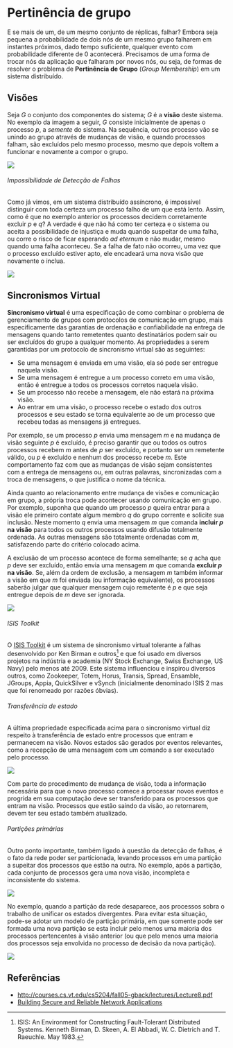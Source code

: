 # Pertinência de grupo

E se mais de um, de um mesmo conjunto de réplicas, falhar? 
Embora seja pequena a probabilidade de dois nós de um mesmo grupo falharem em instantes próximos, dado tempo suficiente, qualquer evento com probabilidade diferente de 0 acontecerá.
Precisamos de uma forma de trocar nós da aplicação que falharam por novos nós, ou seja, de formas de resolver o problema de **Pertinência de Grupo** (*Group Membership*) em um sistema distribuído.


## Visões
Seja $G$ o conjunto dos componentes do sistema; $G$ é a **visão** deste sistema.
No exemplo da imagem a seguir, $G$ consiste inicialmente de apenas o processo $p$, a *semente* do sistema.
Na sequência, outros processo vão se unindo ao grupo através de mudanças de visão, e quando processos falham, são excluídos pelo mesmo processo, mesmo que depois voltem a funcionar e novamente a compor o grupo.

![](../../drawings/view_change.drawio#0)

###### Impossibilidade de Detecção de Falhas
Como já vimos, em um sistema distribuído assíncrono, é impossível distinguir com toda certeza um processo falho de um que está lento.
Assim, como é que no exemplo anterior os processos decidem corretamente excluir $p$ e $q$?
A verdade é que não há como ter certeza e o sistema ou aceita a possibilidade de injustiça e muda quando suspeitar de uma falha, ou corre o risco de ficar esperando *ad eternum* e não mudar, mesmo quando uma falha aconteceu.
Se a falha de fato não ocorreu, uma vez que o processo excluído estiver apto, ele encadeará uma nova visão que novamente o inclua.

![](../../drawings/view_change.drawio#1)


## Sincronismos Virtual
**Sincronismo virtual** é uma especificação de como combinar o problema de gerenciamento de grupos com protocolos de comunicação em grupo, mais especificamente das garantias de ordenação e confiabilidade na entrega de mensagens quando tanto remetentes quanto destinatários podem sair ou ser excluídos do grupo a qualquer momento.
As propriedades a serem garantidas por um protocolo de sincronismo virtual são as seguintes:

* Se uma mensagem é enviada em uma visão, ela só pode ser entregue naquela visão.
* Se uma mensagem é entregue a um processo correto em uma visão, então é entregue a todos os processos corretos naquela visão.
* Se um processo não recebe a mensagem, ele não estará na próxima visão.
* Ao entrar em uma visão, o processo recebe o estado dos outros processos e seu estado se torna equivalente ao de um processo que recebeu todas as mensagens já entregues.

Por exemplo, se um processo $p$ envia uma mensagem $m$ e na mudança de visão seguinte $p$ é excluído, é preciso garantir que ou todos os outros processos recebem $m$ antes de $p$ ser excluído, e portanto ser um remetente válido, ou $p$ é excluído e nenhum dos processo recebe $m$.
Este comportamento faz com que as mudanças de visão sejam consistentes com a entrega de mensagens ou, em outras palavras, sincronizadas com a troca de mensagens, o que justifica o nome da técnica.

Ainda quanto ao relacionamento entre mudança de visões e comunicação em grupo, a própria troca pode acontecer usando comunicação em grupo.
Por exemplo, suponha que quando um processo $p$ queira entrar para a visão ele primeiro contate algum membro $q$ do grupo corrente e solicite sua inclusão.
Neste momento $q$ envia uma mensagem $m$ que comanda **incluir $p$ na visão** para todos os outros processos usando difusão totalmente ordenada.
As outras mensagens são totalmente ordenadas com $m$, satisfazendo parte do critério colocado acima.

A exclusão de um processo acontece de forma semelhante; se $q$ acha que $p$ deve ser excluído, então envia uma mensagem $m$ que comanda **excluir $p$ na visão**.
Se, além da ordem de exclusão, a mensagem $m$ também informar a visão em que $m$ foi enviada (ou informação equivalente), os processos saberão julgar que qualquer mensagem cujo remetente é $p$ e que seja entregue depois de $m$ deve ser ignorada.

![](../../drawings/view_change.drawio#2)



###### ISIS Toolkit
O [ISIS Toolkit](http://www.cs.cornell.edu/Info/Projects/Isis/) é um sistema de sincronismo virtual tolerante a falhas desenvolvido por Ken Birman e outros[^isis] e que foi usado em diversos projetos na indústria e academia (NY Stock Exchange, Swiss Exchange, US Navy) pelo menos até 2009.
Este sistema influenciou e inspirou diversos outros, como Zookeeper, Totem, Horus, Transis, Spread, Ensamble, JGroups, Appia, QuickSilver e vSynch (inicialmente denominado ISIS 2 mas que foi renomeado por razões óbvias).

[^isis]: ISIS: An Environment for Constructing Fault-Tolerant Distributed Systems. Kenneth Birman, D. Skeen, A. El Abbadi, W. C. Dietrich and T. Raeuchle. May 1983.


###### Transferência de estado
A última propriedade especificada acima para o sincronismo virtual diz respeito à transferência de estado entre processos que entram e permanecem na visão.
Novos estados são gerados por eventos relevantes, como a recepção de uma mensagem com um comando a ser executado pelo processo.

![](../../drawings/view_change.drawio#3)

Com parte do procedimento de mudança de visão, toda a informação necessária para que o novo processo comece a processar novos eventos e progrida em sua computação deve ser transferido para os processos que entram na visão.
Processos que estão saindo da visão, ao retornarem, devem ter seu estado também atualizado.


###### Partições primárias
Outro ponto importante, também ligado à questão da detecção de falhas, é o fato da rede poder ser particionada, levando processos em uma partição a supeitar dos processos que estão na outra.
No exemplo, após a partição, cada conjunto de processos gera uma nova visão, incompleta e inconsistente do sistema.

![](../../drawings/view_change.drawio#4)

No exemplo, quando a partição da rede desaparece, aos processos sobra o trabalho de unificar os estados divergentes.
Para evitar esta situação, pode-se adotar um modelo de partição primária, em que somente pode ser formada uma nova partição se esta incluir pelo menos uma maioria dos processos pertencentes à visão anterior (ou que pelo menos uma maioria dos processos seja envolvida no processo de decisão da nova partição).

![](../../drawings/view_change.drawio#5)

## Referências

* http://courses.cs.vt.edu/cs5204/fall05-gback/lectures/Lecture8.pdf
* [Building Secure and Reliable Network Applications](http://www.gsd.inesc-id.pt/~ler/docencia/tfd0405/bib/BSRNA.pdf)
